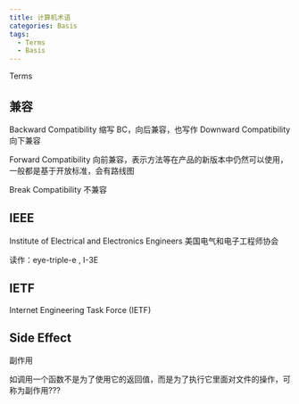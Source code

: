 ```yaml
---
title: 计算机术语
categories: Basis
tags: 
  - Terms
  - Basis
---
```


Terms

<!--more-->

## 兼容

Backward Compatibility 缩写 BC，向后兼容，也写作 Downward Compatibility 向下兼容

Forward Compatibility 向前兼容，表示方法等在产品的新版本中仍然可以使用，一般都是基于开放标准，会有路线图

Break Compatibility 不兼容

## IEEE

Institute of Electrical and Electronics Engineers 美国电气和电子工程师协会

读作：eye-triple-e , I-3E

## IETF

Internet Engineering Task Force (IETF)

## Side Effect

副作用

如调用一个函数不是为了使用它的返回值，而是为了执行它里面对文件的操作，可称为副作用???
